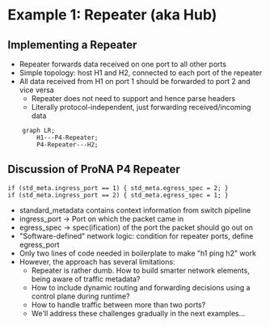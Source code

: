# Example 1: Repeater (aka Hub)

## Implementing a Repeater

- Repeater forwards data received on one port to all other ports
- Simple topology: host H1 and H2, connected to each port of the repeater
- All data received from H1 on port 1 should be forwarded to port 2 and vice
  versa
  - Repeater does not need to support and hence parse headers
  - Literally protocol-independent, just forwarding received/incoming data

```mermaid
    graph LR;
        H1---P4-Repeater;
        P4-Repeater---H2;
```

## Discussion of ProNA P4 Repeater

```
if (std_meta.ingress_port == 1) { std_meta.egress_spec = 2; }
if (std_meta.ingress_port == 2) { std_meta.egress_spec = 1; }
```

- standard_metadata contains context information from switch pipeline
- ingress_port -> Port on which the packet came in
- egress_spec -> spec(ification) of the port the packet should go out on
- "Software-defined" network logic: condition for repeater ports, define
  egress_port
- Only two lines of code needed in boilerplate to make "h1 ping h2" work
- However, the approach has several limitations:
  - Repeater is rather dumb. How to build smarter network elements, being aware
    of traffic metadata?
  - How to include dynamic routing and forwarding decisions using a control
    plane during runtime?
  - How to handle traffic between more than two ports?
  - We'll address these challenges gradually in the next examples...
